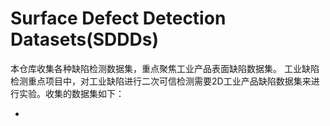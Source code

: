 # Surface Defect Detection Datasets(SDDDs)
本仓库收集各种缺陷检测数据集，重点聚焦工业产品表面缺陷数据集。
工业缺陷检测重点项目中，对工业缺陷进行二次可信检测需要2D工业产品缺陷数据集来进行实验。收集的数据集如下：

- 